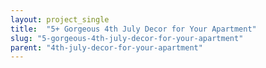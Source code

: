 ```yaml
---
layout: project_single
title:  "5+ Gorgeous 4th July Decor for Your Apartment"
slug: "5-gorgeous-4th-july-decor-for-your-apartment"
parent: "4th-july-decor-for-your-apartment"
---
```

 
